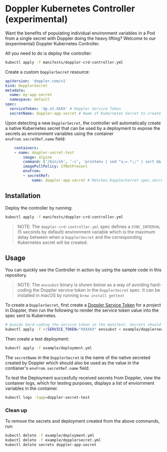 # Doppler Kubernetes Controller (experimental)

Want the benefits of populating individual environment variables in a Pod from a single secret with Doppler doing the heavy lifting? Welcome to our (experimental) Doppler Kubernetes Controller.

All you need to do is deploy the controller:

```bash
kubectl apply -f manifests/doppler-crd-controller.yml
```

Create a custom `DopplerSecret` resource:

```yaml
apiVersion: 'doppler.com/v1'
kind: DopplerSecret
metadata:
  name: my-app-secret
  namespace: default
spec:
  serviceToken: 'dp.st.XXXX' # Doppler Service Token
  secretName: doppler-app-secret # Name of Kubernetes Secret to create
```

Upon detecting a new `DopplerSecret`, the controller will automatically create a native Kubernetes secret that can be used by a deployment to expose the secrets as environment variables using the container `envFrom.secretRef.name` field:

```yaml
    containers:
    - name: doppler-secret-test
        image: alpine
        command: ['/bin/sh', '-c', 'printenv | sed "s;=.*;;" | sort && sleep 3600'] # Test by printing env var names
        imagePullPolicy: IfNotPresent
        envFrom:
        - secretRef:
            name: doppler-app-secret # Matches DopplerSecret spec.secretName
```

## Installation

Deploy the controller by running:

```bash
kubectl apply -f manifests/doppler-crd-controller.yml
```

> NOTE: The `doppler-crd-controller.yml` spec defines a `SYNC_INTERVAL` (5 seconds by default) environment variable which is the maximum delay between when a `DopplerSecret` and the corresponding Kubernetes secret will be created.

## Usage

You can quickly see the Controller in action by using the sample code in this repository.

> NOTE: The `envsubst` binary is shown below as a way of avoiding hard-coding the Doppler service token in the `DopplerSecret` spec. It can be installed in macOS by running `brew install gettext`

To create a `DopplerSecret`, first create a [Doppler Service Token](https://docs.doppler.com/docs/enclave-service-tokens) for a project in Doppler, then run the following to render the service token value into the spec sent to Kubernetes.

```sh
# Avoids hard-coding the service token in the manifest. Secrets should never be unencrypted at rest!
kubectl apply -f <(SERVICE_TOKEN="XXXXXX" envsubst < example/dopplersecret.yml)
```

Then create a test deployment:

```sh
kubectl apply -f example/deployment.yml
```

The `secretName` in the `DopplerSecret` is the name of the native secreted created by Doppler which should also be used as the value in the contianer's `envFrom.secretRef.name` field.

To test the Deployment succesfully received secrets from Doppler, view the container logs, which for testing purposes, displays a list of enviornment variables in the container.

```sh
kubectl logs -lapp=doppler-secret-test
```

### Clean up

To remove the secrets and deployment created from the above commands, run:

```sh
kubectl delete -f example/deployment.yml
kubectl delete -f example/dopplersecret.yml
kubectl delete secrets doppler-app-secret
```
